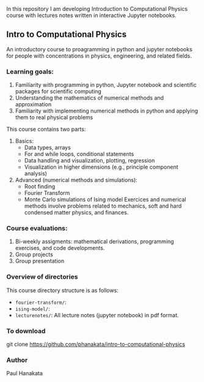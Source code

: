 In this repository I am developing Introduction to Computational Physics course with lectures notes written in interactive Jupyter notebooks.
## Intro to Computational Physics
An introductory course to proagramming in python and jupyter notebooks for people with concentrations in physics, engineering, and related fields. 

### Learning goals:
1. Familiarity with programming in python, Jupyter notebook and scientific packages for scientific computing 
2. Understanding the mathematics of numerical methods and approximation 
3. Familiarity with implementing numerical methods in python and applying them to real physical problems 

This course contains two parts:
1. Basics: 
    * Data types, arrays 
    * For and while loops, conditional statements 
    * Data handling and visualization, plotting, regression 
    * Visualization in higher dimensions (e.g., principle component analysis)
2. Advanced (numerical methods and simulations):
   * Root finding 
   * Fourier Transform 
   * Monte Carlo simulations of Ising model 
Exercices and numerical methods involve problems related to mechanics, soft and hard condensed matter physics, and finances.  

### Course evaluations:
1. Bi-weekly assigments: mathematical derivations, programming exercises, and code developments.  
2. Group projects 
3. Group presentation 

### Overview of directories  
This course directory structure is as follows:
* ```fourier-transform/```:
* ```ising-model/```: 
* ```lecturenotes/```: All lecture notes (jupyter notebook) in pdf format.
### To download 
git clone https://github.com/phanakata/intro-to-computational-physics

### Author
Paul Hanakata
